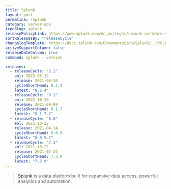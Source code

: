 ```yaml
---
title: Splunk
layout: post
permalink: /splunk
category: server-app
iconSlug: splunk
releasePolicyLink: https://www.splunk.com/en_us/legal/splunk-software-support-policy.html
sortReleasesBy: "releaseCycle"
changelogTemplate: https://docs.splunk.com/Documentation/Splunk/__CYCLE_SHORT_HAND__/ReleaseNotes/MeetSplunk
activeSupportColumn: false
releaseDateColumn: true
command: splunk --version

releases:
  - releaseCycle: "8.2"
    eol: 2023-05-12
    release: 2021-09-20
    cycleShortHand: 8.2.4
    latest: "8.2.4"
  - releaseCycle: "8.1"
    eol: 2022-10-19
    release: 2021-09-09
    cycleShortHand: 8.1.7
    latest: "8.1.7.2"
  - releaseCycle: "8.0"
    eol: 2021-10-22
    release: 2021-04-14
    cycleShortHand: 8.0.9
    latest: "8.0.9.2"
  - releaseCycle: "7.3"
    eol: 2021-10-22
    release: 2021-02-24
    cycleShortHand: 7.3.9
    latest: "7.3.9"
---
```

> [Splunk](https://www.splunk.com/) is a data platform built for expansive data access, powerful analytics and automation.
